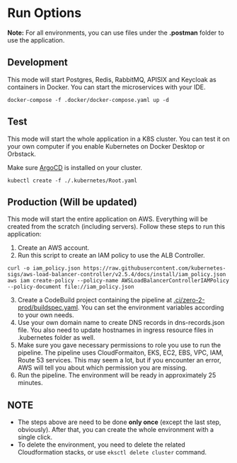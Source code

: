 # Run Options

<b>Note:</b> For all environments, you can use files under the <b>.postman</b> folder to use the application.

## Development

This mode will start Postgres, Redis, RabbitMQ, APISIX and Keycloak as containers in Docker. You can start the microservices with your
IDE.

```shell
docker-compose -f .docker/docker-compose.yaml up -d
```

## Test

This mode will start the whole application in a K8S cluster. You can test it on your own computer if you enable
Kubernetes
on Docker Desktop or Orbstack.

Make sure <a href="https://argo-cd.readthedocs.io/en/stable/getting_started/">ArgoCD<a/> is installed on your cluster.

```shell
kubectl create -f ./.kubernetes/Root.yaml
```

## Production (Will be updated)
This mode will start the entire application on AWS. Everything will be created from the scratch (including servers).
Follow these steps to run this application:
1. Create an AWS account.
2. Run this script to create an IAM policy to use the ALB Controller.
```shell
curl -o iam_policy.json https://raw.githubusercontent.com/kubernetes-sigs/aws-load-balancer-controller/v2.5.4/docs/install/iam_policy.json
aws iam create-policy --policy-name AWSLoadBalancerControllerIAMPolicy --policy-document file://iam_policy.json
```
3. Create a CodeBuild project containing the pipeline at <a href="../.ci/zero-2-prod/buildspec.yaml">.ci/zero-2-prod/buildspec.yaml<a/>. You can set the environment variables according
to your own needs.
4. Use your own domain name to create DNS records in dns-records.json file. You also need to update hostnames in ingress 
resource files in .kubernetes folder as well.
5. Make sure you gave necessary permissions to role you use to run the pipeline. The pipeline uses CloudFormaiton, EKS, EC2, EBS, VPC, IAM,
Route 53 services. This may seem a lot, but if you encounter an error, AWS will tell you about which permission you are missing.
6. Run the pipeline. The environment will be ready in approximately 25 minutes.

## NOTE

- The steps above are need to be done **only once** (except the last step, obviously). After that, you can create the whole environment with a single click.
- To delete the environment, you need to delete the related Cloudformation stacks, or use ``eksctl delete cluster`` command.

